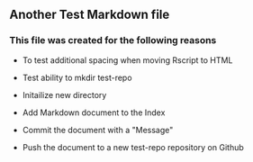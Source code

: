 ## Another Test Markdown file

### This file was created for the following reasons

* To test additional spacing when moving Rscript to HTML

* Test ability to mkdir test-repo

* Initailize new directory

* Add Markdown document to the Index

* Commit the document with a "Message"

* Push the document to a new test-repo repository on Github